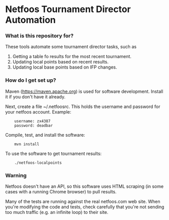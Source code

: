 # Netfoos Tournament Director Automation #

### What is this repository for? ###

These tools automate some tournament director tasks, such as

1. Getting a table fo results for the most recent tournament.
1. Updating local points based on recent results.
1. Updating local base points based on IFP changes.

### How do I get set up? ###

Maven (https://maven.apache.org) is used for software development. Install
it if you don't have it already.

Next, create a file ~/.netfoosrc. This holds the username and password for
your netfoos account. Example:

        username: zx4387
        password: deadbar

Compile, test, and install the software:

        mvn install

To use the software to get tournament results:

        ./netfoos-localpoints

### Warning ###

Netfoos doesn't have an API, so this software uses HTML scraping (in some cases
with a running Chrome browser) to pull results.

Many of the tests are running against the real netfoos.com web site. When
you're modifying the code and tests, check carefully that you're not sending
too much traffic (e.g. an infinite loop) to their site.
